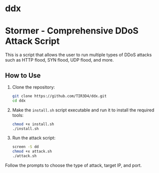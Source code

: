 # ddx
# Stormer - Comprehensive DDoS Attack Script

This is a script that allows the user to run multiple types of DDoS attacks such as HTTP flood, SYN flood, UDP flood, and more.

## How to Use

1. Clone the repository:
    ```bash
    git clone https://github.com/TIR3D4/ddx.git
    cd ddx
    ```

2. Make the `install.sh` script executable and run it to install the required tools:
    ```bash
    chmod +x install.sh
    ./install.sh
    ```

3. Run the attack script:
    ```bash
    screen -S dd
    chmod +x attack.sh
    ./attack.sh
    ```

Follow the prompts to choose the type of attack, target IP, and port.
